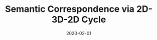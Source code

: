 ---
title: "Semantic Correspondence via 2D-3D-2D Cycle"
collection: publications
permalink: /publications/corr
excerpt: 'Visual semantic correspondence is an important topic in computer vision and could help machine understand objects in our daily life. However, most previous methods directly train on correspondences in 2D images, which is end-to-end but loses plenty of information in 3D spaces. In this paper, we propose a new method on predicting semantic correspondences by leveraging it to 3D domain and then project corresponding 3D models back to 2D domain, with their semantic labels. Our method leverages the advantages in 3D vision and can explicitly reason about objects self-occlusion and visibility. '
date: '2020-02-01'
venue: 'Preprint'
weight: 5
image: '/images/corr.jpg'
arxiv: 'https://arxiv.org/abs/2004.09061'
code: 'https://github.com/qq456cvb/SemanticTransfer'
citation: 'You, Y., Li, C., Lou, Y., Cheng, Z., Ma, L., Lu, C., & Wang, W. (2020). Semantic Correspondence via 2D-3D-2D Cycle. arXiv preprint arXiv:2004.09061.'
authors: 'Yang You, Chengkun Li, Yujing Lou, Zhoujun Cheng, Lizhuang Ma, Cewu Lu, Weiming Wang'
---